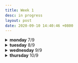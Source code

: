 ```yaml
---
title: Week 1
desc: in progress
layout: post
date: 2020-09-10 14:40:46 +0800
---
```


<details>
<summary><b>monday</b> 7/9</summary>
<ul>
<li>💻: finished up layout, content for each page and first post</li>
<li>🏃‍♀️: <a href="https://www.youtube.com/watch?v=oJs7hzlHWco" target="_blank">workout</a></li>
</ul>

<hr>
</details>
<details>
<summary><b>tuesday</b> 8/9</summary>
<ul>
<li>💻: added misshapen favicon + mobile-responsiveness. published on github pages.</li>
<li>🎨: simple sketches. basic shapes, lighting, block-in technique.
<br>

<a href="/assets/imgs/wk1/1.jpeg" target="_blank"><img src="/assets/imgs/wk1/1.jpeg" class="art-pic"></a>
<a href="/assets/imgs/wk1/2.jpeg" target="_blank"><img src="/assets/imgs/wk1/2.jpeg" class="art-pic"></a>

</li>
<li>🏃‍♀️: <a href="https://www.youtube.com/watch?v=7f9XpgN9f6k" target="_blank">workout</a></li>
</ul>

<hr>
</details>

<details>
<summary><b>wednesday</b> 9/9</summary>
<ul>
<li>💻: built a google mockup that is absolutely non-functional. footer is not staying at the bottom of the page...i'll need more practice in CSS positioning. i didn't make it responsive so i shall not embed the pen here. :-) click to see my code at codepen.
<br>

<a href="https://codepen.io/hxuan/pen/ZEWrmXZ" target="_blank"><img src="/assets/imgs/wk1/3.png" class="art-pic"></a>
<br>

</li>
<li>🏃‍♀️: <a href="https://www.youtube.com/watch?v=Vve4BVTZ0QU" target="_blank">workout</a></li>
</ul>

<hr>
</details>

<details>
<summary><b>thursday</b> 10/9</summary>
<ul>
<li>💻: built a little quotes feed to practice alignment, flexbox & transitions. i thought it turned out pretty neat!
<p class="codepen" data-height="365" data-theme-id="light" data-default-tab="html,result" data-user="hxuan" data-slug-hash="WNwzpBb" style="height: 365px; box-sizing: border-box; display: flex; align-items: center; justify-content: center; border: 2px solid; margin: 1em 0; padding: 1em;" data-pen-title="quotes: layout &amp;amp; transitions practice">
  <span>See the Pen <a href="https://codepen.io/hxuan/pen/WNwzpBb">
  quotes: layout &amp; transitions practice</a> by hx (<a href="https://codepen.io/hxuan">@hxuan</a>)
  on <a href="https://codepen.io">CodePen</a>.</span>
</p>
<script async src="https://static.codepen.io/assets/embed/ei.js"></script>
</li>
<br>

🎨: understanding relative proportions. drawing multiple objects. had a terribly hard time with the copper pots, but i think i feel more comfortable with pencil shading now. should probably try hatching & crosshatching more.

<li>
<a href="/assets/imgs/wk1/4.jpg" target="_blank"><img src="/assets/imgs/wk1/4.jpg" class="art-pic"></a>
</li>

<li>🏃‍♀️: <a href="https://www.youtube.com/watch?v=IzrxQPcPqr8" target="_blank">workout</a></li>
</ul>
<hr>
</details>
